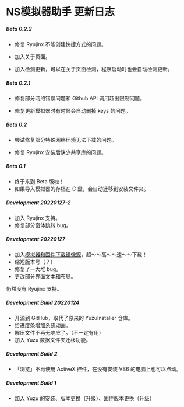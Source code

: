 ﻿# NS模拟器助手 更新日志

##### Beta 0.2.2

- 修复 Ryujinx 不能创建快捷方式的问题。

- 加入关于页面。

- 加入检测更新，可以在关于页面检测，程序启动时也会自动检测更新。

##### Beta 0.2.1

- 修复部分网络错误问题和 Github API 调用超出限制问题。

- 修复更新模拟器时有时候会自动删掉 keys 的问题。

##### Beta 0.2

- 尝试修复部分特殊网络环境无法下载的问题。

- 修复 Ryujinx 安装后缺少共享库的问题。

##### Beta 0.1

- 终于来到 Beta 版啦！
- 如果导入模拟器的存档在 C 盘，会自动迁移到安装文件夹。

##### Development 20220127-2

- 加入 Ryujinx 支持。
- 修复部分窗体跳转 bug。

##### Development 20220127

- 加入[模拟器和固件下载镜像源](https://github.com/YidaozhanYa/NSEmuHelperAutoMirror)，超～～高～～速～～下载！
- 缩短版本号（？）
- 修复了一大堆 bug。
- 更改部分界面文本和布局。

仍然没有 Ryujinx 支持。

##### Development Build 20220124

- 开源到 GitHub，取代了原来的 YuzuInstaller 仓库。
- 给进度条增加系统动画。
- 解压文件不再无响应了。（不一定有用）
- 加入 Yuzu 数据文件夹迁移功能。

##### Development Build 2

- 「浏览」不再使用 ActiveX 控件，在没有安装 VB6 的电脑上也可以点动。

##### Development Build 1

- 加入 Yuzu 的安装、版本更换（升级）、固件版本更换（升级）

